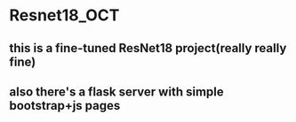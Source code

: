 # Resnet18_OCT

## this is a fine-tuned ResNet18 project(really really fine)

## also there's a flask server with simple bootstrap+js pages
